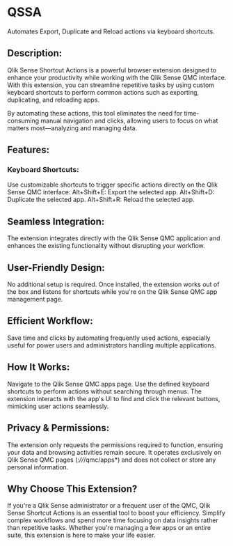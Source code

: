 # QSSA
Automates Export, Duplicate and Reload actions via keyboard shortcuts.

## Description:
Qlik Sense Shortcut Actions is a powerful browser extension designed to enhance your productivity while working with the Qlik Sense QMC interface. With this extension, you can streamline repetitive tasks by using custom keyboard shortcuts to perform common actions such as exporting, duplicating, and reloading apps.

By automating these actions, this tool eliminates the need for time-consuming manual navigation and clicks, allowing users to focus on what matters most—analyzing and managing data.

## Features:
### Keyboard Shortcuts:

Use customizable shortcuts to trigger specific actions directly on the Qlik Sense QMC interface:
Alt+Shift+E: Export the selected app.
Alt+Shift+D: Duplicate the selected app.
Alt+Shift+R: Reload the selected app.
## Seamless Integration:

The extension integrates directly with the Qlik Sense QMC application and enhances the existing functionality without disrupting your workflow.
## User-Friendly Design:

No additional setup is required. Once installed, the extension works out of the box and listens for shortcuts while you're on the Qlik Sense QMC app management page.
## Efficient Workflow:

Save time and clicks by automating frequently used actions, especially useful for power users and administrators handling multiple applications.
## How It Works:
Navigate to the Qlik Sense QMC apps page.
Use the defined keyboard shortcuts to perform actions without searching through menus.
The extension interacts with the app's UI to find and click the relevant buttons, mimicking user actions seamlessly.
## Privacy & Permissions:
The extension only requests the permissions required to function, ensuring your data and browsing activities remain secure. It operates exclusively on Qlik Sense QMC pages (*://*/qmc/apps*) and does not collect or store any personal information.

## Why Choose This Extension?
If you're a Qlik Sense administrator or a frequent user of the QMC, Qlik Sense Shortcut Actions is an essential tool to boost your efficiency. Simplify complex workflows and spend more time focusing on data insights rather than repetitive tasks. Whether you're managing a few apps or an entire suite, this extension is here to make your life easier.
